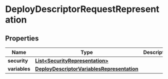 # DeployDescriptorRequestRepresentation

## Properties
Name | Type | Description | Notes
------------ | ------------- | ------------- | -------------
**security** | [**List&lt;SecurityRepresentation&gt;**](SecurityRepresentation.md) |  |  [optional]
**variables** | [**DeployDescriptorVariablesRepresentation**](DeployDescriptorVariablesRepresentation.md) |  |  [optional]
